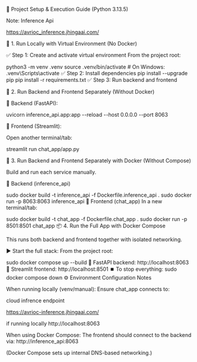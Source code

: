 🚀 Project Setup & Execution Guide (Python 3.13.5)



Note: Inference Api 


https://avrioc_inference.jhingaai.com/



🐍 1. Run Locally with Virtual Environment (No Docker)

✅ Step 1: Create and activate virtual environment
From the project root:

python3 -m venv .venv
source .venv/bin/activate  # On Windows: .venv\Scripts\activate
✅ Step 2: Install dependencies
pip install --upgrade pip
pip install -r requirements.txt
✅ Step 3: Run backend and frontend

🧪 2. Run Backend and Frontend Separately (Without Docker)
 
🔧 Backend (FastAPI):

uvicorn inference_api.app:app --reload --host 0.0.0.0 --port 8063

💬 Frontend (Streamlit):

Open another terminal/tab:
 
streamlit run chat_app/app.py

🐳 3. Run Backend and Frontend Separately with Docker (Without Compose)

Build and run each service manually.

🔧 Backend (inference_api)
 
sudo docker build -t inference_api -f Dockerfile.inference_api .
sudo docker run -p 8063:8063 inference_api
💬 Frontend (chat_app)
In a new terminal/tab:

 
sudo docker build -t chat_app -f Dockerfile.chat_app .
sudo docker run -p 8501:8501 chat_app
📦 4. Run the Full App with Docker Compose

This runs both backend and frontend together with isolated networking.

▶️ Start the full stack:
From the project root:

sudo docker compose up --build
🔗 FastAPI backend: http://localhost:8063
🔗 Streamlit frontend: http://localhost:8501
⏹️ To stop everything:
sudo docker compose down
⚙️ Environment Configuration Notes




When running locally (venv/manual):
Ensure chat_app connects to:

cloud infrence endpoint 

https://avrioc-inference.jhingaai.com/

if running locally 
http://localhost:8063


When using Docker Compose:
The frontend should connect to the backend via:
http://inference_api:8063


(Docker Compose sets up internal DNS-based networking.)


 